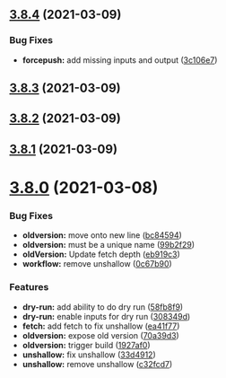 ## [3.8.4](https://github.com/TriPSs/conventional-changelog-action/compare/v3.8.3...v3.8.4) (2021-03-09)


### Bug Fixes

* **forcepush:** add missing inputs and output ([3c106e7](https://github.com/TriPSs/conventional-changelog-action/commit/3c106e7c7cd3cf891e773a5079d5100ad1681a68))



## [3.8.3](https://github.com/TriPSs/conventional-changelog-action/compare/v3.8.2...v3.8.3) (2021-03-09)



## [3.8.2](https://github.com/TriPSs/conventional-changelog-action/compare/v3.8.1...v3.8.2) (2021-03-09)



## [3.8.1](https://github.com/TriPSs/conventional-changelog-action/compare/v3.8.0...v3.8.1) (2021-03-09)



# [3.8.0](https://github.com/TriPSs/conventional-changelog-action/compare/v3.7.1...v3.8.0) (2021-03-08)


### Bug Fixes

* **oldversion:** move onto new line ([bc84594](https://github.com/TriPSs/conventional-changelog-action/commit/bc84594e9dc8256e8d732b350c96ffe712d8bdee))
* **oldversion:** must be a unique name ([99b2f29](https://github.com/TriPSs/conventional-changelog-action/commit/99b2f298748f57daebed50a4fe5807d3e73f8f4c))
* **oldVersion:** Update fetch depth ([eb919c3](https://github.com/TriPSs/conventional-changelog-action/commit/eb919c3e9a68aeb37b005df6d9882a396d4cf552))
* **workflow:** remove unshallow ([0c67b90](https://github.com/TriPSs/conventional-changelog-action/commit/0c67b904b316c33fc3e8d0a24b535ddcf18087ca))


### Features

* **dry-run:** add ability to do dry run ([58fb8f9](https://github.com/TriPSs/conventional-changelog-action/commit/58fb8f9bde0a071900015e78cdf649b8f01c2d2c))
* **dry-run:** enable inputs for dry run ([308349d](https://github.com/TriPSs/conventional-changelog-action/commit/308349da7e0cb3e9c4bf355a577d026da5c94726))
* **fetch:** add fetch to fix unshallow ([ea41f77](https://github.com/TriPSs/conventional-changelog-action/commit/ea41f77ca3e71c2149d9b78421994084c448ffcc))
* **oldversion:** expose old version ([70a39d3](https://github.com/TriPSs/conventional-changelog-action/commit/70a39d3eabd365a092b2d4f2509aa5fbe7eb1dc6))
* **oldversion:** trigger build ([1927af0](https://github.com/TriPSs/conventional-changelog-action/commit/1927af03bef8ddf7769599a5c4e98ca33885e97d))
* **unshallow:** fix unshallow ([33d4912](https://github.com/TriPSs/conventional-changelog-action/commit/33d49129d19df31f79f253be9702a0f778ee370b))
* **unshallow:** remove unshallow ([c32fcd7](https://github.com/TriPSs/conventional-changelog-action/commit/c32fcd79474b7c4cd7086cf5787ace52cdb03312))



